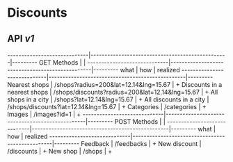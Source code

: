 # Discounts

API *v1*
-------------
-----------------------------|-------------------------------------------------|---------
GET Methods                  |                                                 |
-----------------------------|-------------------------------------------------|---------
what                         | how                                             | realized
-----------------------------|-------------------------------------------------|---------
Nearest shops                | /shops?radius=200&lat=12.14&lng=15.67           | +
Discounts in a nearest shops | /shops/discounts?radius=200&lat=12.14&lng=15.67 | +
All shops in a city          | /shops?lat=12.14&lng=15.67                      | +
All discounts in a city      | /shops/discounts?lat=12.14&lng=15.67            | +
Categories                   | /categories                                     | +
Images                       | /images?id=1                                    | +
-----------------------------|-------------------------------------------------|---------
POST Methods                 |                                                 | 
-----------------------------|-------------------------------------------------|---------
what                         | how                                             | realized
-----------------------------|-------------------------------------------------|---------
Feedback                     | /feedbacks                                      | +
New discount                 | /discounts                                      | +
New shop                     | /shops                                          | +





